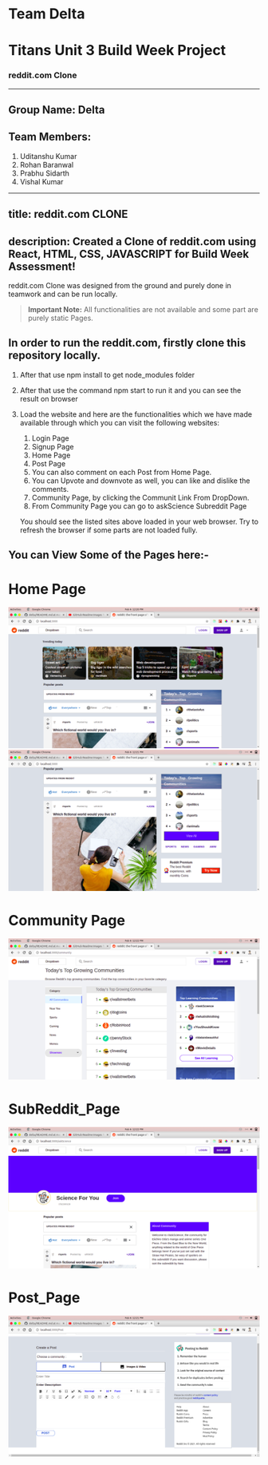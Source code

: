 # Team Delta
# Titans Unit 3 Build Week Project
### reddit.com Clone
---
Group Name: Delta
---
Team Members:
---
1. Uditanshu Kumar
2. Rohan Baranwal
3. Prabhu Sidarth
4. Vishal Kumar
---
title: reddit.com CLONE
---

description: Created a Clone of reddit.com using React, HTML, CSS, JAVASCRIPT for Build Week Assessment!
---
reddit.com Clone was designed from the ground and purely done in teamwork and can be run locally.

> **Important Note:** All functionalities are not available and some part are purely static Pages.


## In order to run the reddit.com, firstly clone this repository locally. 

1.  After that use npm install to get node_modules folder
2.  After that use the command npm start to run it and you can see the result on browser
3.  Load the website and here are the functionalities which we have made available through which you can visit the following websites:
    1. Login Page
    2. Signup Page
    3. Home Page
    4. Post Page
    5. You can also comment on each Post from Home Page.
    6. You can Upvote and downvote as well, you can like and dislike the comments.
    4. Community Page, by clicking the Communit Link From DropDown.
    6. From Community Page you can go to askScience Subreddit Page
    
    You should see the listed sites above loaded in your web browser. Try to refresh the browser if some parts are not loaded fully. 
## You can View Some of the Pages here:-  

# Home Page
![Home_Page1](https://github.com/Vishal643/delta/blob/main/reddit-clone/public/assets/images/Home_Page.png)
![Home_Page2](https://github.com/Vishal643/delta/blob/main/reddit-clone/public/assets/images/Home_Page2.png)

# Community Page
![Community_Page](https://github.com/Vishal643/delta/blob/main/reddit-clone/public/assets/images/Community_page.png)

# SubReddit_Page
![SubReddit_Page](https://github.com/Vishal643/delta/blob/main/reddit-clone/public/assets/images/subreddit_page.png)

# Post_Page
![Post_Page](https://github.com/Vishal643/delta/blob/main/reddit-clone/public/assets/images/Post_Page.png)
